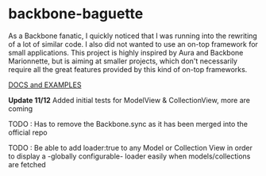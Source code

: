 backbone-baguette
=================

As a Backbone fanatic, I quickly noticed that I was running into the rewriting of a lot of similar code. I also did not wanted to use an on-top framework for small applications.
This project is highly inspired by Aura and Backbone Marionnette, but is aiming at smaller projects, which don't necessarily require all the great features provided by this kind of on-top frameworks.

[DOCS and EXAMPLES](http://spacenick.github.com/backbone-baguette)

**Update 11/12**
Added initial tests for ModelView & CollectionView, more are coming

TODO : Has to remove the Backbone.sync as it has been merged into the official repo

TODO : Be able to add loader:true to any Model or Collection View in order to display a -globally configurable- loader easily when models/collections are fetched
